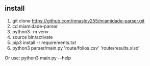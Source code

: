 ## install
1. git clone https://github.com/nmaslov255/miamidade-parser.git
2. cd miamidade-parser
3. python3 -m venv .
4. source bin/activate
5. pip3 install -r requirements.txt
6. python3 parser/main.py 'route/folios.csv' 'route/results.xlsx'

Or use: python3 main.py --help
